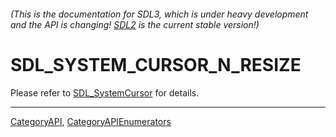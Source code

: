 ###### (This is the documentation for SDL3, which is under heavy development and the API is changing! [SDL2](https://wiki.libsdl.org/SDL2/) is the current stable version!)
# SDL_SYSTEM_CURSOR_N_RESIZE

Please refer to [SDL_SystemCursor](SDL_SystemCursor) for details.

----
[CategoryAPI](CategoryAPI), [CategoryAPIEnumerators](CategoryAPIEnumerators)

